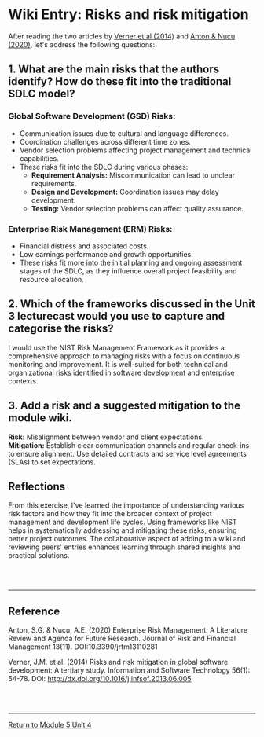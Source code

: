 # Wiki Entry: Risks and risk mitigation

After reading the two articles by [Verner et al (2014)](SEPM_Unit04_Reading1.pdf) and [Anton & Nucu (2020)](SEPM_Unit04_Reading2.pdf), let's address the following questions:

## 1. What are the main risks that the authors identify? How do these fit into the traditional SDLC model?

### Global Software Development (GSD) Risks:
 - Communication issues due to cultural and language differences.
 - Coordination challenges across different time zones.
 - Vendor selection problems affecting project management and technical capabilities.
 - These risks fit into the SDLC during various phases:
     - **Requirement Analysis:** Miscommunication can lead to unclear requirements.
     - **Design and Development:** Coordination issues may delay development.
     - **Testing:** Vendor selection problems can affect quality assurance.
      
### Enterprise Risk Management (ERM) Risks:
  - Financial distress and associated costs.
  - Low earnings performance and growth opportunities.
  - These risks fit more into the initial planning and ongoing assessment stages of the SDLC, as they influence overall project feasibility and resource allocation.

## 2. Which of the frameworks discussed in the Unit 3 lecturecast would you use to capture and categorise the risks?
I would use the NIST Risk Management Framework as it provides a comprehensive approach to managing risks with a focus on continuous monitoring and improvement. It is well-suited for both technical and organizational risks identified in software development and enterprise contexts.

## 3. Add a risk and a suggested mitigation to the module wiki.
**Risk:** Misalignment between vendor and client expectations.<br>
**Mitigation:** Establish clear communication channels and regular check-ins to ensure alignment. Use detailed contracts and service level agreements (SLAs) to set expectations.


## Reflections
From this exercise, I've learned the importance of understanding various risk factors and how they fit into the broader context of project management and development life cycles. Using frameworks like NIST helps in systematically addressing and mitigating these risks, ensuring better project outcomes. The collaborative aspect of adding to a wiki and reviewing peers' entries enhances learning through shared insights and practical solutions.

<br><br>

---

## Reference
Anton, S.G. & Nucu, A.E. (2020) Enterprise Risk Management: A Literature Review and Agenda for Future Research. Journal of Risk and Financial Management 13(11). DOI:10.3390/jrfm13110281

Verner, J.M. et al. (2014) Risks and risk mitigation in global software development: A tertiary study. Information and Software Technology 56(1): 54-78. DOI: http://dx.doi.org/10.1016/j.infsof.2013.06.005

<br><br>

---

[Return to Module 5 Unit 4](SEPM_Unit04.md)
